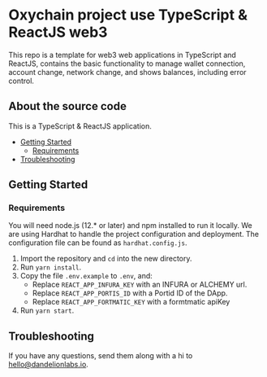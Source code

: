 # Oxychain project use TypeScript & ReactJS web3

This repo is a template for web3 web applications in TypeScript and ReactJS, contains the basic functionality to manage wallet connection, account change, network change, and shows balances, including error control.

## About the source code

This is a TypeScript & ReactJS application.

- [Getting Started](#getting-started)
    - [Requirements](#requirements)
- [Troubleshooting](#troubleshooting)

## Getting Started

### Requirements
You will need node.js (12.* or later) and npm installed to run it locally. We are using Hardhat to handle the project configuration and deployment. The configuration file can be found as `hardhat.config.js`.

1. Import the repository and `cd` into the new directory.
2. Run `yarn install`.
3. Copy the file `.env.example` to `.env`, and:
    - Replace `REACT_APP_INFURA_KEY` with an INFURA or ALCHEMY url.
    - Replace `REACT_APP_PORTIS_ID` with a Portid ID of the DApp.
    - Replace `REACT_APP_FORTMATIC_KEY` with a formtmatic apiKey
4. Run `yarn start`.

## Troubleshooting

If you have any questions, send them along with a hi to [hello@dandelionlabs.io](mailto:hello@dandelionlabs.io).
